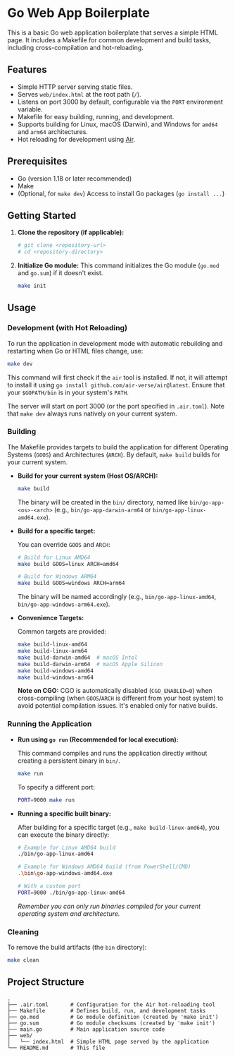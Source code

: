 # Go Web App Boilerplate

This is a basic Go web application boilerplate that serves a simple HTML page.
It includes a Makefile for common development and build tasks, including cross-compilation and hot-reloading.

## Features

- Simple HTTP server serving static files.
- Serves `web/index.html` at the root path (`/`).
- Listens on port 3000 by default, configurable via the `PORT` environment variable.
- Makefile for easy building, running, and development.
- Supports building for Linux, macOS (Darwin), and Windows for `amd64` and `arm64` architectures.
- Hot reloading for development using [Air](https://github.com/air-verse/air).

## Prerequisites

- Go (version 1.18 or later recommended)
- Make
- (Optional, for `make dev`) Access to install Go packages (`go install ...`)

## Getting Started

1.  **Clone the repository (if applicable):**

    ```bash
    # git clone <repository-url>
    # cd <repository-directory>
    ```

2.  **Initialize Go module:**
    This command initializes the Go module (`go.mod` and `go.sum`) if it doesn't exist.
    ```bash
    make init
    ```

## Usage

### Development (with Hot Reloading)

To run the application in development mode with automatic rebuilding and restarting when Go or HTML files change, use:

```bash
make dev
```

This command will first check if the `air` tool is installed. If not, it will attempt to install it using `go install github.com/air-verse/air@latest`. Ensure that your `$GOPATH/bin` is in your system's `PATH`.

The server will start on port 3000 (or the port specified in `.air.toml`). Note that `make dev` always runs natively on your current system.

### Building

The Makefile provides targets to build the application for different Operating Systems (`GOOS`) and Architectures (`ARCH`). By default, `make build` builds for your current system.

- **Build for your current system (Host OS/ARCH):**

  ```bash
  make build
  ```

  The binary will be created in the `bin/` directory, named like `bin/go-app-<os>-<arch>` (e.g., `bin/go-app-darwin-arm64` or `bin/go-app-linux-amd64.exe`).

- **Build for a specific target:**

  You can override `GOOS` and `ARCH`:

  ```bash
  # Build for Linux AMD64
  make build GOOS=linux ARCH=amd64

  # Build for Windows ARM64
  make build GOOS=windows ARCH=arm64
  ```

  The binary will be named accordingly (e.g., `bin/go-app-linux-amd64`, `bin/go-app-windows-arm64.exe`).

- **Convenience Targets:**

  Common targets are provided:

  ```bash
  make build-linux-amd64
  make build-linux-arm64
  make build-darwin-amd64  # macOS Intel
  make build-darwin-arm64  # macOS Apple Silicon
  make build-windows-amd64
  make build-windows-arm64
  ```

  **Note on CGO:** CGO is automatically disabled (`CGO_ENABLED=0`) when cross-compiling (when `GOOS`/`ARCH` is different from your host system) to avoid potential compilation issues. It's enabled only for native builds.

### Running the Application

- **Run using `go run` (Recommended for local execution):**

  This command compiles and runs the application directly without creating a persistent binary in `bin/`.

  ```bash
  make run
  ```

  To specify a different port:

  ```bash
  PORT=9000 make run
  ```

- **Running a specific built binary:**

  After building for a specific target (e.g., `make build-linux-amd64`), you can execute the binary directly:

  ```bash
  # Example for Linux AMD64 build
  ./bin/go-app-linux-amd64

  # Example for Windows AMD64 build (from PowerShell/CMD)
  .\bin\go-app-windows-amd64.exe

  # With a custom port
  PORT=9000 ./bin/go-app-linux-amd64
  ```

  _Remember you can only run binaries compiled for your current operating system and architecture._

### Cleaning

To remove the build artifacts (the `bin` directory):

```bash
make clean
```

## Project Structure

```
.
├── .air.toml       # Configuration for the Air hot-reloading tool
├── Makefile        # Defines build, run, and development tasks
├── go.mod          # Go module definition (created by 'make init')
├── go.sum          # Go module checksums (created by 'make init')
├── main.go         # Main application source code
├── web/
│   └── index.html  # Simple HTML page served by the application
└── README.md       # This file
```
